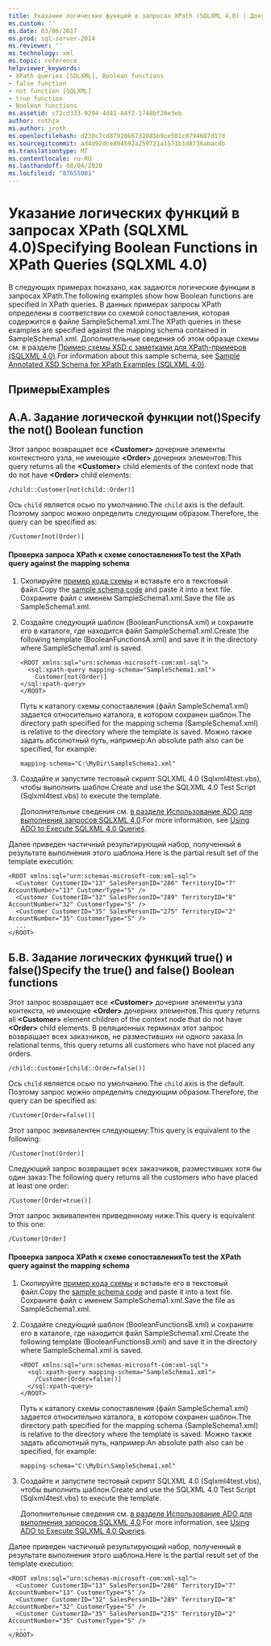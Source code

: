 ```yaml
---
title: Указание логических функций в запросах XPath (SQLXML 4,0) | Документация Майкрософт
ms.custom: ''
ms.date: 03/06/2017
ms.prod: sql-server-2014
ms.reviewer: ''
ms.technology: xml
ms.topic: reference
helpviewer_keywords:
- XPath queries [SQLXML], Boolean functions
- false function
- not function [SQLXML]
- true function
- Boolean functions
ms.assetid: c72cd333-9294-4d41-84f2-1748bf20e3eb
author: rothja
ms.author: jroth
ms.openlocfilehash: d230c7cd8792066732085b9ce501c0794687d17d
ms.sourcegitcommit: ad4d92dce894592a259721a1571b1d8736abacdb
ms.translationtype: MT
ms.contentlocale: ru-RU
ms.lasthandoff: 08/04/2020
ms.locfileid: "87655001"
---
```

# <a name="specifying-boolean-functions-in-xpath-queries-sqlxml-40"></a><span data-ttu-id="dcb28-102">Указание логических функций в запросах XPath (SQLXML 4.0)</span><span class="sxs-lookup"><span data-stu-id="dcb28-102">Specifying Boolean Functions in XPath Queries (SQLXML 4.0)</span></span>
  <span data-ttu-id="dcb28-103">В следующих примерах показано, как задаются логические функции в запросах XPath.</span><span class="sxs-lookup"><span data-stu-id="dcb28-103">The following examples show how Boolean functions are specified in XPath queries.</span></span> <span data-ttu-id="dcb28-104">В данных примерах запросы XPath определены в соответствии со схемой сопоставления, которая содержится в файле SampleSchema1.xml.</span><span class="sxs-lookup"><span data-stu-id="dcb28-104">The XPath queries in these examples are specified against the mapping schema contained in SampleSchema1.xml.</span></span> <span data-ttu-id="dcb28-105">Дополнительные сведения об этом образце схемы см. в разделе [Пример схемы XSD с заметками для XPath-примеров &#40;SQLXML 4,0&#41;](sample-annotated-xsd-schema-for-xpath-examples-sqlxml-4-0.md).</span><span class="sxs-lookup"><span data-stu-id="dcb28-105">For information about this sample schema, see [Sample Annotated XSD Schema for XPath Examples &#40;SQLXML 4.0&#41;](sample-annotated-xsd-schema-for-xpath-examples-sqlxml-4-0.md).</span></span>  
  
## <a name="examples"></a><span data-ttu-id="dcb28-106">Примеры</span><span class="sxs-lookup"><span data-stu-id="dcb28-106">Examples</span></span>  
  
## <a name="a-specify-the-not-boolean-function"></a><span data-ttu-id="dcb28-107">A.</span><span class="sxs-lookup"><span data-stu-id="dcb28-107">A.</span></span> <span data-ttu-id="dcb28-108">Задание логической функции not()</span><span class="sxs-lookup"><span data-stu-id="dcb28-108">Specify the not() Boolean function</span></span>  
 <span data-ttu-id="dcb28-109">Этот запрос возвращает все **\<Customer>** дочерние элементы контекстного узла, не имеющие **\<Order>** дочерних элементов:</span><span class="sxs-lookup"><span data-stu-id="dcb28-109">This query returns all the **\<Customer>** child elements of the context node that do not have **\<Order>** child elements:</span></span>  
  
```  
/child::Customer[not(child::Order)]  
```  
  
 <span data-ttu-id="dcb28-110">Ось `child` является осью по умолчанию.</span><span class="sxs-lookup"><span data-stu-id="dcb28-110">The `child` axis is the default.</span></span> <span data-ttu-id="dcb28-111">Поэтому запрос можно определить следующим образом.</span><span class="sxs-lookup"><span data-stu-id="dcb28-111">Therefore, the query can be specified as:</span></span>  
  
```  
/Customer[not(Order)]  
```  
  
#### <a name="to-test-the-xpath-query-against-the-mapping-schema"></a><span data-ttu-id="dcb28-112">Проверка запроса XPath к схеме сопоставления</span><span class="sxs-lookup"><span data-stu-id="dcb28-112">To test the XPath query against the mapping schema</span></span>  
  
1.  <span data-ttu-id="dcb28-113">Скопируйте [пример кода схемы](sample-annotated-xsd-schema-for-xpath-examples-sqlxml-4-0.md) и вставьте его в текстовый файл.</span><span class="sxs-lookup"><span data-stu-id="dcb28-113">Copy the [sample schema code](sample-annotated-xsd-schema-for-xpath-examples-sqlxml-4-0.md) and paste it into a text file.</span></span> <span data-ttu-id="dcb28-114">Сохраните файл с именем SampleSchema1.xml.</span><span class="sxs-lookup"><span data-stu-id="dcb28-114">Save the file as SampleSchema1.xml.</span></span>  
  
2.  <span data-ttu-id="dcb28-115">Создайте следующий шаблон (BooleanFunctionsA.xml) и сохраните его в каталоге, где находится файл SampleSchema1.xml.</span><span class="sxs-lookup"><span data-stu-id="dcb28-115">Create the following template (BooleanFunctionsA.xml) and save it in the directory where SampleSchema1.xml is saved.</span></span>  
  
    ```  
    <ROOT xmlns:sql="urn:schemas-microsoft-com:xml-sql">  
      <sql:xpath-query mapping-schema="SampleSchema1.xml">  
        Customer[not(Order)]  
    </sql:xpath-query>  
    </ROOT>  
    ```  
  
     <span data-ttu-id="dcb28-116">Путь к каталогу схемы сопоставления (файл SampleSchema1.xml) задается относительно каталога, в котором сохранен шаблон.</span><span class="sxs-lookup"><span data-stu-id="dcb28-116">The directory path specified for the mapping schema (SampleSchema1.xml) is relative to the directory where the template is saved.</span></span> <span data-ttu-id="dcb28-117">Можно также задать абсолютный путь, например:</span><span class="sxs-lookup"><span data-stu-id="dcb28-117">An absolute path also can be specified, for example:</span></span>  
  
    ```  
    mapping-schema="C:\MyDir\SampleSchema1.xml"  
    ```  
  
3.  <span data-ttu-id="dcb28-118">Создайте и запустите тестовый скрипт SQLXML 4.0 (Sqlxml4test.vbs), чтобы выполнить шаблон.</span><span class="sxs-lookup"><span data-stu-id="dcb28-118">Create and use the SQLXML 4.0 Test Script (Sqlxml4test.vbs) to execute the template.</span></span>  
  
     <span data-ttu-id="dcb28-119">Дополнительные сведения см. [в разделе Использование ADO для выполнения запросов SQLXML 4,0](../../sqlxml/using-ado-to-execute-sqlxml-4-0-queries.md).</span><span class="sxs-lookup"><span data-stu-id="dcb28-119">For more information, see [Using ADO to Execute SQLXML 4.0 Queries](../../sqlxml/using-ado-to-execute-sqlxml-4-0-queries.md).</span></span>  
  
 <span data-ttu-id="dcb28-120">Далее приведен частичный результирующий набор, полученный в результате выполнения этого шаблона.</span><span class="sxs-lookup"><span data-stu-id="dcb28-120">Here is the partial result set of the template execution:</span></span>  
  
```  
<ROOT xmlns:sql="urn:schemas-microsoft-com:xml-sql">  
  <Customer CustomerID="13" SalesPersonID="286" TerritoryID="7" AccountNumber="13" CustomerType="S" />   
  <Customer CustomerID="32" SalesPersonID="289" TerritoryID="8" AccountNumber="32" CustomerType="S" />   
  <Customer CustomerID="35" SalesPersonID="275" TerritoryID="2" AccountNumber="35" CustomerType="S" />   
  ...  
</ROOT>  
```  
  
## <a name="b-specify-the-true-and-false-boolean-functions"></a><span data-ttu-id="dcb28-121">Б.</span><span class="sxs-lookup"><span data-stu-id="dcb28-121">B.</span></span> <span data-ttu-id="dcb28-122">Задание логических функций true() и false()</span><span class="sxs-lookup"><span data-stu-id="dcb28-122">Specify the true() and false() Boolean functions</span></span>  
 <span data-ttu-id="dcb28-123">Этот запрос возвращает все **\<Customer>** дочерние элементы узла контекста, не имеющие **\<Order>** дочерних элементов.</span><span class="sxs-lookup"><span data-stu-id="dcb28-123">This query returns all **\<Customer>** element children of the context node that do not have **\<Order>** child elements.</span></span> <span data-ttu-id="dcb28-124">В реляционных терминах этот запрос возвращает всех заказчиков, не разместивших ни одного заказа.</span><span class="sxs-lookup"><span data-stu-id="dcb28-124">In relational terms, this query returns all customers who have not placed any orders.</span></span>  
  
```  
/child::Customer[child::Order=false()]  
```  
  
 <span data-ttu-id="dcb28-125">Ось `child` является осью по умолчанию.</span><span class="sxs-lookup"><span data-stu-id="dcb28-125">The `child` axis is the default.</span></span> <span data-ttu-id="dcb28-126">Поэтому запрос можно определить следующим образом.</span><span class="sxs-lookup"><span data-stu-id="dcb28-126">Therefore, the query can be specified as:</span></span>  
  
```  
/Customer[Order=false()]  
```  
  
 <span data-ttu-id="dcb28-127">Этот запрос эквивалентен следующему:</span><span class="sxs-lookup"><span data-stu-id="dcb28-127">This query is equivalent to the following:</span></span>  
  
```  
/Customer[not(Order)]  
```  
  
 <span data-ttu-id="dcb28-128">Следующий запрос возвращает всех заказчиков, разместивших хотя бы один заказ:</span><span class="sxs-lookup"><span data-stu-id="dcb28-128">The following query returns all the customers who have placed at least one order:</span></span>  
  
```  
/Customer[Order=true()]  
```  
  
 <span data-ttu-id="dcb28-129">Этот запрос эквивалентен приведенному ниже:</span><span class="sxs-lookup"><span data-stu-id="dcb28-129">This query is equivalent to this one:</span></span>  
  
```  
/Customer[Order]  
```  
  
#### <a name="to-test-the-xpath-query-against-the-mapping-schema"></a><span data-ttu-id="dcb28-130">Проверка запроса XPath к схеме сопоставления</span><span class="sxs-lookup"><span data-stu-id="dcb28-130">To test the XPath query against the mapping schema</span></span>  
  
1.  <span data-ttu-id="dcb28-131">Скопируйте [пример кода схемы](sample-annotated-xsd-schema-for-xpath-examples-sqlxml-4-0.md) и вставьте его в текстовый файл.</span><span class="sxs-lookup"><span data-stu-id="dcb28-131">Copy the [sample schema code](sample-annotated-xsd-schema-for-xpath-examples-sqlxml-4-0.md) and paste it into a text file.</span></span> <span data-ttu-id="dcb28-132">Сохраните файл с именем SampleSchema1.xml.</span><span class="sxs-lookup"><span data-stu-id="dcb28-132">Save the file as SampleSchema1.xml.</span></span>  
  
2.  <span data-ttu-id="dcb28-133">Создайте следующий шаблон (BooleanFunctionsB.xml) и сохраните его в каталоге, где находится файл SampleSchema1.xml.</span><span class="sxs-lookup"><span data-stu-id="dcb28-133">Create the following template (BooleanFunctionsB.xml) and save it in the directory where SampleSchema1.xml is saved.</span></span>  
  
    ```  
    <ROOT xmlns:sql="urn:schemas-microsoft-com:xml-sql">  
      <sql:xpath-query mapping-schema="SampleSchema1.xml">  
        /Customer[Order=false()]  
      </sql:xpath-query>  
    </ROOT>  
    ```  
  
     <span data-ttu-id="dcb28-134">Путь к каталогу схемы сопоставления (файл SampleSchema1.xml) задается относительно каталога, в котором сохранен шаблон.</span><span class="sxs-lookup"><span data-stu-id="dcb28-134">The directory path specified for the mapping schema (SampleSchema1.xml) is relative to the directory where the template is saved.</span></span> <span data-ttu-id="dcb28-135">Можно также задать абсолютный путь, например:</span><span class="sxs-lookup"><span data-stu-id="dcb28-135">An absolute path also can be specified, for example:</span></span>  
  
    ```  
    mapping-schema="C:\MyDir\SampleSchema1.xml"  
    ```  
  
3.  <span data-ttu-id="dcb28-136">Создайте и запустите тестовый скрипт SQLXML 4.0 (Sqlxml4test.vbs), чтобы выполнить шаблон.</span><span class="sxs-lookup"><span data-stu-id="dcb28-136">Create and use the SQLXML 4.0 Test Script (Sqlxml4test.vbs) to execute the template.</span></span>  
  
     <span data-ttu-id="dcb28-137">Дополнительные сведения см. [в разделе Использование ADO для выполнения запросов SQLXML 4,0](../../sqlxml/using-ado-to-execute-sqlxml-4-0-queries.md).</span><span class="sxs-lookup"><span data-stu-id="dcb28-137">For more information, see [Using ADO to Execute SQLXML 4.0 Queries](../../sqlxml/using-ado-to-execute-sqlxml-4-0-queries.md).</span></span>  
  
 <span data-ttu-id="dcb28-138">Далее приведен частичный результирующий набор, полученный в результате выполнения этого шаблона.</span><span class="sxs-lookup"><span data-stu-id="dcb28-138">Here is the partial result set of the template execution:</span></span>  
  
```  
<ROOT xmlns:sql="urn:schemas-microsoft-com:xml-sql">  
  <Customer CustomerID="13" SalesPersonID="286" TerritoryID="7" AccountNumber="13" CustomerType="S" />   
  <Customer CustomerID="32" SalesPersonID="289" TerritoryID="8" AccountNumber="32" CustomerType="S" />   
  <Customer CustomerID="35" SalesPersonID="275" TerritoryID="2" AccountNumber="35" CustomerType="S" />   
  ...  
</ROOT>  
```  
  
  
